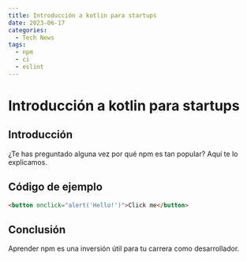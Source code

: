 ```yaml
---
title: Introducción a kotlin para startups
date: 2023-06-17
categories:
  - Tech News
tags:
  - npm
  - ci
  - eslint
---
```


# Introducción a kotlin para startups

## Introducción

¿Te has preguntado alguna vez por qué npm es tan popular? Aquí te lo explicamos.

## Código de ejemplo

```html
<button onclick="alert('Hello!')">Click me</button>
```

## Conclusión

Aprender npm es una inversión útil para tu carrera como desarrollador.